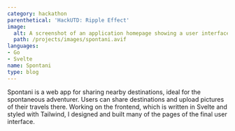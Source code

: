 ```yaml
---
category: hackathon
parenthetical: 'HackUTD: Ripple Effect'
image:
  alt: A screenshot of an application homepage showing a user interface and a map
  path: /projects/images/spontani.avif
languages:
- Go
- Svelte
name: Spontani
type: blog
---
```

Spontani is a web app for sharing nearby destinations, ideal for the
spontaneous adventurer. Users can share destinations and upload pictures of
their travels there. Working on the frontend, which is written in Svelte and
styled with Tailwind, I designed and built many of the pages of the final user
interface.
